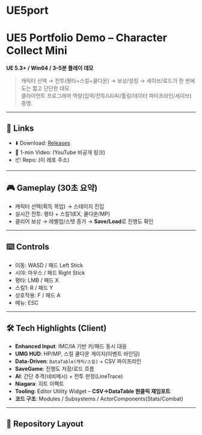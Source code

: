 # UE5port
# UE5 Portfolio Demo – Character Collect Mini
**UE 5.3+ / Win64 / 3–5분 플레이 데모**

> 캐릭터 선택 → 전투(평타+스킬+쿨다운) → 보상/성장 → 세이브/로드가 한 번에 도는 짧고 단단한 데모.  
> 클라이언트 프로그래머 역량(입력/전투/UI/AI/툴링/데이터 파이프라인/세이브) 증명.

---

## 🔗 Links
- ⬇️ Download: [Releases](../../releases)
- 🎥 1-min Video: (YouTube 비공개 링크)
- 📦 Repo: (이 레포 주소)

---

## 🎮 Gameplay (30초 요약)
- 캐릭터 선택(획득 목업) → 스테이지 진입  
- 실시간 전투: 평타 + 스킬1(EX, 쿨다운/MP)  
- 클리어 보상 → 레벨업/스탯 증가 → **Save/Load**로 진행도 확인

---

## ⌨️ Controls
- 이동: WASD / 패드 Left Stick  
- 시야: 마우스 / 패드 Right Stick  
- 평타: LMB / 패드 X  
- 스킬1: R / 패드 Y  
- 상호작용: F / 패드 A  
- 메뉴: ESC

---

## 🛠 Tech Highlights (Client)
- **Enhanced Input**: IMC/IA 기반 키/패드 동시 대응
- **UMG HUD**: HP/MP, 스킬 쿨다운 게이지(이벤트 바인딩)
- **Data-Driven**: `DataTable(캐릭/스킬)` + CSV 파이프라인
- **SaveGame**: 진행도 저장/로드 흐름
- **AI**: 간단 추격(네비메시) + 전투 판정(LineTrace)
- **Niagara**: 히트 이펙트
- **Tooling**: Editor Utility Widget – **CSV→DataTable 원클릭 재임포트**
- **코드 구조**: Modules / Subsystems / ActorComponents(Stats/Combat)

---

## 📁 Repository Layout

